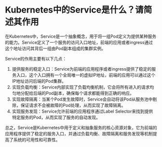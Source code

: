 # Kubernetes中的Service是什么？请简述其作用

在Kubernetes中，Service是一个抽象概念，用于将一组Pod定义为提供某种服务的能力。Service定义了一个服务的访问入口地址，前端的应用或者ingress通过这个地址访问其背后一组由Pod副本组成的集群实例。

Service的作用主要有以下几点：

1. 提供服务的稳定入口：Service为前端的应用程序或者ingress提供了稳定的服务入口，这个入口拥有一个全局唯一的虚拟IP地址，前端的应用可以通过这个IP地址访问后端的Pod集群。
2. 实现负载均衡：Service内部实现了负载均衡机制，它会将所有进入的请求均匀地分配给后端的Pod副本，确保每个请求都能得到正确的响应。
3. 实现故障隔离：当某个Pod发生故障时，Service会自动将该Pod从服务池中剔除，保证请求不会被故障的Pod处理，从而实现了故障隔离。
4. 实现服务发现：Service允许前端的应用程序通过Label Selector来找到提供特定服务的Pod，从而实现了服务的自动发现。

总之，Service是Kubernetes中用于定义和抽象服务的核心资源对象，它为前端的应用程序提供了稳定的服务入口，并通过负载均衡、故障隔离和服务发现等机制提高了系统的可用性和可靠性。
